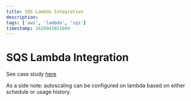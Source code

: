 ```yaml
---
title: SQS Lambda Integration
description: 
tags: ['aws', 'lambda', 'sqs']
timestamp: 1628943021604
---
```


# SQS Lambda Integration

See case study [here](https://data.solita.fi/lessons-learned-from-combining-sqs-and-lambda-in-a-data-project/)

As a side note: autoscaling can be configured on lambda based on either schedule or usage history.


<PostDate />
<PageTags />
